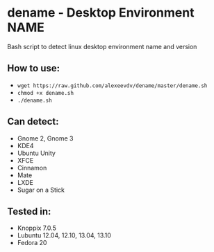 dename - Desktop Environment NAME
======

Bash script to detect linux desktop environment name and version

## How to use:

* `wget https://raw.github.com/alexeevdv/dename/master/dename.sh`
* `chmod +x dename.sh`
* `./dename.sh`

## Can detect:

* Gnome 2, Gnome 3
* KDE4
* Ubuntu Unity
* XFCE
* Cinnamon
* Mate
* LXDE
* Sugar on a Stick

## Tested in:

* Knoppix 7.0.5
* Lubuntu 12.04, 12.10, 13.04, 13.10
* Fedora 20